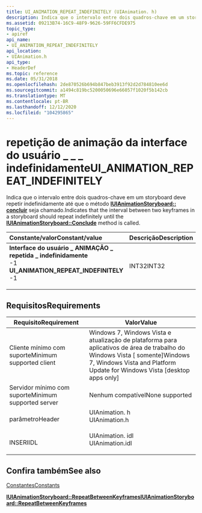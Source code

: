 ```yaml
---
title: UI_ANIMATION_REPEAT_INDEFINITELY (UIAnimation. h)
description: Indica que o intervalo entre dois quadros-chave em um storyboard deve repetir indefinidamente até que o método de conclusão IUIAnimationStoryboard seja chamado.
ms.assetid: 09213B74-16C9-48F9-9626-59FF6CFDE975
topic_type:
- apiref
api_name:
- UI_ANIMATION_REPEAT_INDEFINITELY
api_location:
- UIAnimation.h
api_type:
- HeaderDef
ms.topic: reference
ms.date: 05/31/2018
ms.openlocfilehash: 2de870526b694b847beb3913f92d2d784810ee6d
ms.sourcegitcommit: a1494c819bc5200050696e66057f1020f5b142cb
ms.translationtype: MT
ms.contentlocale: pt-BR
ms.lasthandoff: 12/12/2020
ms.locfileid: "104295865"
---
```

# <a name="ui_animation_repeat_indefinitely"></a><span data-ttu-id="a5900-103">repetição de animação da interface do usuário \_ \_ \_ indefinidamente</span><span class="sxs-lookup"><span data-stu-id="a5900-103">UI\_ANIMATION\_REPEAT\_INDEFINITELY</span></span>

<span data-ttu-id="a5900-104">Indica que o intervalo entre dois quadros-chave em um storyboard deve repetir indefinidamente até que o método [**IUIAnimationStoryboard:: concluir**](/windows/desktop/api/UIAnimation/nf-uianimation-iuianimationstoryboard-conclude) seja chamado.</span><span class="sxs-lookup"><span data-stu-id="a5900-104">Indicates that the interval between two keyframes in a storyboard should repeat indefinitely until the [**IUIAnimationStoryboard::Conclude**](/windows/desktop/api/UIAnimation/nf-uianimation-iuianimationstoryboard-conclude) method is called.</span></span>



| <span data-ttu-id="a5900-105">Constante/valor</span><span class="sxs-lookup"><span data-stu-id="a5900-105">Constant/value</span></span>                                                                                                                                                                                                                                                                   | <span data-ttu-id="a5900-106">Descrição</span><span class="sxs-lookup"><span data-stu-id="a5900-106">Description</span></span>      |
|:---------------------------------------------------------------------------------------------------------------------------------------------------------------------------------------------------------------------------------------------------------------------------------|:-----------------|
| <span id="UI_ANIMATION_REPEAT_INDEFINITELY"></span><span id="ui_animation_repeat_indefinitely"></span><dl> <span data-ttu-id="a5900-107"><dt>**Interface do usuário \_ ANIMAÇÃO \_ repetida \_ indefinidamente**</dt> <dt>-1</dt></span><span class="sxs-lookup"><span data-stu-id="a5900-107"><dt>**UI\_ANIMATION\_REPEAT\_INDEFINITELY**</dt> <dt>-1</dt></span></span> </dl> | <span data-ttu-id="a5900-108">INT32</span><span class="sxs-lookup"><span data-stu-id="a5900-108">INT32</span></span><br/> |



## <a name="requirements"></a><span data-ttu-id="a5900-109">Requisitos</span><span class="sxs-lookup"><span data-stu-id="a5900-109">Requirements</span></span>



| <span data-ttu-id="a5900-110">Requisito</span><span class="sxs-lookup"><span data-stu-id="a5900-110">Requirement</span></span> | <span data-ttu-id="a5900-111">Valor</span><span class="sxs-lookup"><span data-stu-id="a5900-111">Value</span></span> |
|-------------------------------------|-------------------------------------------------------------------------------------------------|
| <span data-ttu-id="a5900-112">Cliente mínimo com suporte</span><span class="sxs-lookup"><span data-stu-id="a5900-112">Minimum supported client</span></span><br/> | <span data-ttu-id="a5900-113">Windows 7, Windows Vista e atualização de plataforma para aplicativos de área de trabalho do Windows Vista \[ somente\]</span><span class="sxs-lookup"><span data-stu-id="a5900-113">Windows 7, Windows Vista and Platform Update for Windows Vista \[desktop apps only\]</span></span><br/> |
| <span data-ttu-id="a5900-114">Servidor mínimo com suporte</span><span class="sxs-lookup"><span data-stu-id="a5900-114">Minimum supported server</span></span><br/> | <span data-ttu-id="a5900-115">Nenhum compatível</span><span class="sxs-lookup"><span data-stu-id="a5900-115">None supported</span></span><br/>                                                                       |
| <span data-ttu-id="a5900-116">parâmetro</span><span class="sxs-lookup"><span data-stu-id="a5900-116">Header</span></span><br/>                   | <dl> <span data-ttu-id="a5900-117"><dt>UIAnimation. h</dt></span><span class="sxs-lookup"><span data-stu-id="a5900-117"><dt>UIAnimation.h</dt></span></span> </dl>        |
| <span data-ttu-id="a5900-118">INSERI</span><span class="sxs-lookup"><span data-stu-id="a5900-118">IDL</span></span><br/>                      | <dl> <span data-ttu-id="a5900-119"><dt>UIAnimation. idl</dt></span><span class="sxs-lookup"><span data-stu-id="a5900-119"><dt>UIAnimation.idl</dt></span></span> </dl>      |



## <a name="see-also"></a><span data-ttu-id="a5900-120">Confira também</span><span class="sxs-lookup"><span data-stu-id="a5900-120">See also</span></span>

<dl> <dt>

[<span data-ttu-id="a5900-121">Constantes</span><span class="sxs-lookup"><span data-stu-id="a5900-121">Constants</span></span>](constants.md)
</dt> <dt>

[<span data-ttu-id="a5900-122">**IUIAnimationStoryboard::RepeatBetweenKeyframes**</span><span class="sxs-lookup"><span data-stu-id="a5900-122">**IUIAnimationStoryboard::RepeatBetweenKeyframes**</span></span>](/windows/desktop/api/UIAnimation/nf-uianimation-iuianimationstoryboard-repeatbetweenkeyframes)
</dt> </dl>

 

 





